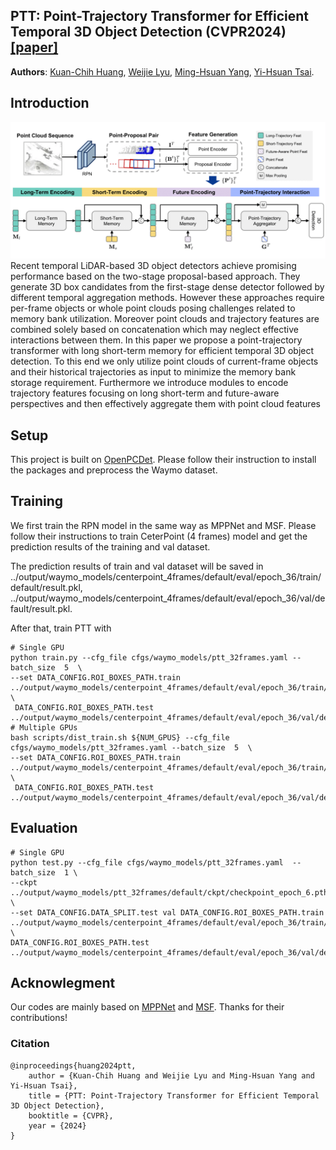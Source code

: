 ## PTT: Point-Trajectory Transformer for Efficient Temporal 3D Object Detection (CVPR2024)[\[paper\]](https://openaccess.thecvf.com/content/CVPR2024/html/Huang_PTT_Point-Trajectory_Transformer_for_Efficient_Temporal_3D_Object_Detection_CVPR_2024_paper.html)

**Authors**: [Kuan-Chih Huang](https://kuanchihhuang.github.io/), [Weijie Lyu](https://www.wlyu.me/), [Ming-Hsuan Yang](https://faculty.ucmerced.edu/mhyang/), [Yi-Hsuan Tsai](https://sites.google.com/site/yihsuantsai/).

## Introduction
<img src="ptt.png" width="600"/>
Recent temporal LiDAR-based 3D object detectors achieve promising performance based on the two-stage proposal-based approach. They generate 3D box candidates from the first-stage dense detector followed by different temporal aggregation methods. However these approaches require per-frame objects or whole point clouds posing challenges related to memory bank utilization. Moreover point clouds and trajectory features are combined solely based on concatenation which may neglect effective interactions between them. In this paper we propose a point-trajectory transformer with long short-term memory for efficient temporal 3D object detection. To this end we only utilize point clouds of current-frame objects and their historical trajectories as input to minimize the memory bank storage requirement. Furthermore we introduce modules to encode trajectory features focusing on long short-term and future-aware perspectives and then effectively aggregate them with point cloud features

## Setup
This project is built on [OpenPCDet](https://github.com/open-mmlab/OpenPCDet). Please follow their instruction to install the packages and preprocess the Waymo dataset.

## Training
We first train the RPN model in the same way as MPPNet and MSF. Please follow their instructions to train CeterPoint (4 frames) model and get the prediction results of the training and val dataset.

The prediction results of train and val dataset will be saved in \
../output/waymo_models/centerpoint_4frames/default/eval/epoch_36/train/default/result.pkl,
../output/waymo_models/centerpoint_4frames/default/eval/epoch_36/val/default/result.pkl.

After that, train PTT with
```shell
# Single GPU
python train.py --cfg_file cfgs/waymo_models/ptt_32frames.yaml --batch_size  5  \
--set DATA_CONFIG.ROI_BOXES_PATH.train  ../output/waymo_models/centerpoint_4frames/default/eval/epoch_36/train/default/result.pkl \
 DATA_CONFIG.ROI_BOXES_PATH.test  ../output/waymo_models/centerpoint_4frames/default/eval/epoch_36/val/default/result.pkl
# Multiple GPUs
bash scripts/dist_train.sh ${NUM_GPUS} --cfg_file cfgs/waymo_models/ptt_32frames.yaml --batch_size  5  \
--set DATA_CONFIG.ROI_BOXES_PATH.train  ../output/waymo_models/centerpoint_4frames/default/eval/epoch_36/train/default/result.pkl \
 DATA_CONFIG.ROI_BOXES_PATH.test  ../output/waymo_models/centerpoint_4frames/default/eval/epoch_36/val/default/result.pkl
```

## Evaluation
```shell
# Single GPU
python test.py --cfg_file cfgs/waymo_models/ptt_32frames.yaml  --batch_size  1 \
--ckpt  ../output/waymo_models/ptt_32frames/default/ckpt/checkpoint_epoch_6.pth \
--set DATA_CONFIG.DATA_SPLIT.test val DATA_CONFIG.ROI_BOXES_PATH.train ../output/waymo_models/centerpoint_4frames/default/eval/epoch_36/train/default/result.pkl \
DATA_CONFIG.ROI_BOXES_PATH.test ../output/waymo_models/centerpoint_4frames/default/eval/epoch_36/val/default/result.pkl
```

## Acknowlegment

Our codes are mainly based on [MPPNet](https://github.com/open-mmlab/OpenPCDet/blob/master/docs/guidelines_of_approaches/mppnet.md) and [MSF](https://github.com/skyhehe123/MSF). Thanks for their contributions!


### Citation
```
@inproceedings{huang2024ptt,
    author = {Kuan-Chih Huang and Weijie Lyu and Ming-Hsuan Yang and Yi-Hsuan Tsai},
    title = {PTT: Point-Trajectory Transformer for Efficient Temporal 3D Object Detection},
    booktitle = {CVPR},
    year = {2024}    
}
```
